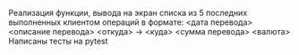 Реализация функции, вывода на экран списка из 5 последних выполненных клиентом операций в формате: <дата перевода> <описание перевода> <откуда> -> <куда> <сумма перевода> <валюта> Написаны тесты на pytest

